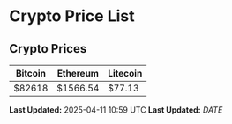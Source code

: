 # Crypto Price List

## Crypto Prices
| Bitcoin | Ethereum | Litecoin |
| ------- | -------- | -------- |
| $82618 | $1566.54 | $77.13 |
**Last Updated:** 2025-04-11 10:59 UTC
**Last Updated:** $DATE$
